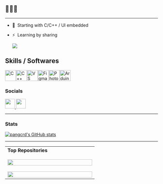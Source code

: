 ## 👋👋👋
 ----
*   🧠  Starting with C/C++ / UI embedded
*   ⚡  Learning by sharing

    <a href="https://www.github.com/pangcrd" target="_blank" rel="noreferrer"><img
     src="https://img.shields.io/github/followers/pangcrd?logo=github&style=for-the-badge&color=0891b2&labelColor=1c1917" /></a>

  ##  Skills / Softwares  

<p align="left">
<a href="https://docs.microsoft.com/en-us/cpp/?view=msvc-170" target="_blank" rel="noreferrer"><img src="https://raw.githubusercontent.com/danielcranney/readme-generator/main/public/icons/skills/c-colored.svg" width="36" height="36" alt="C" /></a><a href="https://docs.microsoft.com/en-us/cpp/?view=msvc-170" target="_blank" rel="noreferrer"><img src="https://raw.githubusercontent.com/danielcranney/readme-generator/main/public/icons/skills/cplusplus-colored.svg" width="36" height="36" alt="C++" /></a><a href="https://code.visualstudio.com/" target="_blank" rel="noreferrer"><img src="https://raw.githubusercontent.com/danielcranney/readme-generator/main/public/icons/skills/visualstudiocode.svg" width="36" height="36" alt="VS Code" /></a><a href="https://www.figma.com/" target="_blank" rel="noreferrer"><img src="https://raw.githubusercontent.com/danielcranney/readme-generator/main/public/icons/skills/figma-colored.svg" width="36" height="36" alt="Figma" /></a><a href="https://www.adobe.com/uk/products/photoshop.html" target="_blank" rel="noreferrer"><img src="https://raw.githubusercontent.com/danielcranney/readme-generator/main/public/icons/skills/photoshop-colored.svg" width="36" height="36" alt="Photoshop" /></a><a href="https://store.arduino.cc/?gclid=Cj0KCQjw2eilBhCCARIsAG0Pf8uueBifykWcsSS4LPESeGQfxGVKJYnzV7bz471XfknQJy_1VINVWM8aAkLtEALw_wcB" target="_blank" rel="noreferrer"><img src="https://raw.githubusercontent.com/danielcranney/readme-generator/main/public/icons/skills/arduino-colored.svg" width="36" height="36" alt="Arduino" /></a>
</p>  

### Socials  

<p align="left"> <a href="https://www.github.com/pangcrd" target="_blank" rel="noreferrer"> <picture> <source media="(prefers-color-scheme: dark)" srcset="https://raw.githubusercontent.com/danielcranney/readme-generator/main/public/icons/socials/github-dark.svg" /> <source media="(prefers-color-scheme: light)" srcset="https://raw.githubusercontent.com/danielcranney/readme-generator/main/public/icons/socials/github.svg" /> <img src="https://raw.githubusercontent.com/danielcranney/readme-generator/main/public/icons/socials/github.svg" width="32" height="32" /> </picture> </a> <a href="https://www.youtube.com/" target="_blank" rel="noreferrer"> <picture> <source media="(prefers-color-scheme: dark)" srcset="https://raw.githubusercontent.com/danielcranney/readme-generator/main/public/icons/socials/youtube-dark.svg" /> <source media="(prefers-color-scheme: light)" srcset="https://raw.githubusercontent.com/danielcranney/readme-generator/main/public/icons/socials/youtube.svg" /> <img src="https://raw.githubusercontent.com/danielcranney/readme-generator/main/public/icons/socials/youtube.svg" width="32" height="32" /> </picture> </a></p> 

----     
### Stats  
 <td style="width:100%;">
      <a href="http://www.github.com/pangcrd">
        <img src="https://github-readme-stats.vercel.app/api?username=pangcrd&show_icons=true&count_private=true&title_color=0891b2&text_color=ffffff&icon_color=0891b2&bg_color=1c1917&hide_border=true&show_icons=true" alt="pangcrd's GitHub stats" />
      </a>
    </td>
    
***  
<table style="width:100%;">
  <tr>
    <td style="width:50%;">
      <b>Top Repositories</b><br><br>
      <a href="https://github.com/pangcrd/TFT_22_ILI9225-ESP32-S2">
        <img width="100%" src="https://github-readme-stats.vercel.app/api/pin/?username=pangcrd&repo=TFT_22_ILI9225-ESP32-S2&title_color=ff69b4&text_color=ffffff&icon_color=ff69b4&bg_color=0d1117&hide_border=true&locale=en" />
      </a><br><br>
      <a href="https://github.com/pangcrd/DHT22-ESP3224032028R">
        <img width="100%" src="https://github-readme-stats.vercel.app/api/pin/?username=pangcrd&repo=DHT22-ESP3224032028R&title_color=ff69b4&text_color=ffffff&icon_color=ff69b4&bg_color=0d1117&hide_border=true&locale=en" />
      </a>
    </td>
  </tr>
</table>

         





